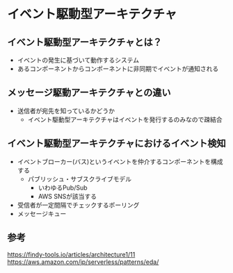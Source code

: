 # イベント駆動型アーキテクチャ

## イベント駆動型アーキテクチャとは？

- イベントの発生に基づいて動作するシステム
- あるコンポーネントからコンポーネントに非同期でイベントが通知される

## メッセージ駆動アーキテクチャとの違い

- 送信者が宛先を知っているかどうか
  - イベント駆動型アーキテクチャはイベントを発行するのみなので疎結合

## イベント駆動型アーキテクチャにおけるイベント検知

- イベントブローカー(バス)というイベントを仲介するコンポーネントを構成する
  - パブリッシュ・サブスクライブモデル
    - いわゆるPub/Sub
    - AWS SNSが該当する
- 受信者が一定間隔でチェックするポーリング
- メッセージキュー

## 参考

https://findy-tools.io/articles/architecture1/11
https://aws.amazon.com/jp/serverless/patterns/eda/
